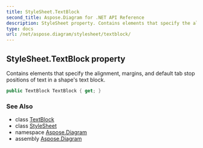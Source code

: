 ```yaml
---
title: StyleSheet.TextBlock
second_title: Aspose.Diagram for .NET API Reference
description: StyleSheet property. Contains elements that specify the alignment margins and default tab stop positions of text in a shapes text block
type: docs
url: /net/aspose.diagram/stylesheet/textblock/
---
```

## StyleSheet.TextBlock property

Contains elements that specify the alignment, margins, and default tab stop positions of text in a shape's text block.

```csharp
public TextBlock TextBlock { get; }
```

### See Also

* class [TextBlock](../../textblock/)
* class [StyleSheet](../)
* namespace [Aspose.Diagram](../../stylesheet/)
* assembly [Aspose.Diagram](../../../)


